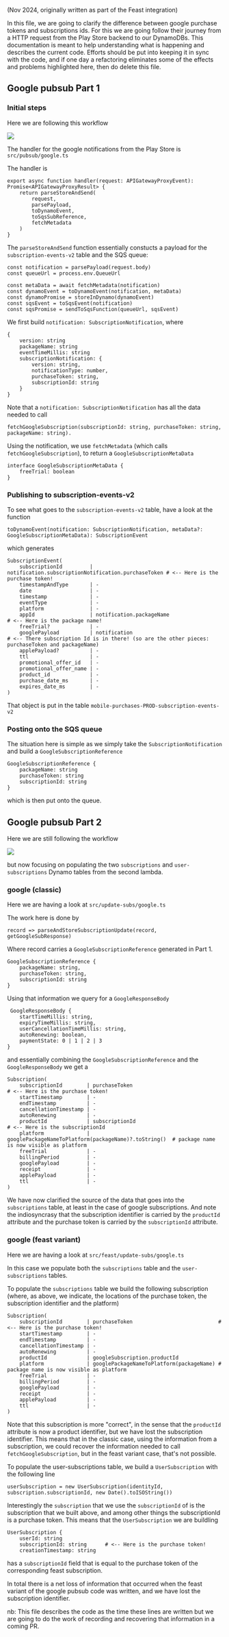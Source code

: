 (Nov 2024, originally written as part of the Feast integration)

In this file, we are going to clarify the difference between google purchase tokens and subscriptions ids. For this we are going follow their journey from a HTTP request from the Play Store backend to our DynamoDBs. This documentation is meant to help understanding what is happening and describes the current code. Efforts should be put into keeping it in sync with the code, and if one day a refactoring eliminates some of the effects and problems highlighted here, then do delete this file.

## Google pubsub Part 1

### Initial steps

Here we are following this workflow 

![](ARCHITECTURE-FILES/pubsub.png)

The handler for the google notifications from the Play Store is `src/pubsub/google.ts`

The handler is

```
export async function handler(request: APIGatewayProxyEvent): Promise<APIGatewayProxyResult> {
    return parseStoreAndSend(
        request,
        parsePayload,
        toDynamoEvent,
        toSqsSubReference,
        fetchMetadata
    )
}
```

The `parseStoreAndSend` function essentially constucts a payload for the `subscription-events-v2` table and the SQS queue:

```
const notification = parsePayload(request.body)
const queueUrl = process.env.QueueUrl

const metaData = await fetchMetadata(notification)
const dynamoEvent = toDynamoEvent(notification, metaData)
const dynamoPromise = storeInDynamo(dynamoEvent)
const sqsEvent = toSqsEvent(notification)
const sqsPromise = sendToSqsFunction(queueUrl, sqsEvent)
```

We first build `notification: SubscriptionNotification`, where 

```
{
    version: string
    packageName: string
    eventTimeMillis: string
    subscriptionNotification: {
        version: string,
        notificationType: number,
        purchaseToken: string,
        subscriptionId: string
    }
}
```

Note that a `notification: SubscriptionNotification` has all the data needed to call 

```
fetchGoogleSubscription(subscriptionId: string, purchaseToken: string, packageName: string).
```

Using the notification, we use `fetchMetadata` (which calls `fetchGoogleSubscription`), to return a `GoogleSubscriptionMetaData`

```
interface GoogleSubscriptionMetaData {
    freeTrial: boolean
}
```

### Publishing to subscription-events-v2

To see what goes to the `subscription-events-v2` table, have a look at the function

```
toDynamoEvent(notification: SubscriptionNotification, metaData?: GoogleSubscriptionMetaData): SubscriptionEvent
```

which generates

```
SubscriptionEvent(
    subscriptionId         | notification.subscriptionNotification.purchaseToken # <-- Here is the purchase token!
    timestampAndType       | -
    date                   | -
    timestamp              | -
    eventType              | -
    platform               | -
    appId                  | notification.packageName                            # <-- Here is the package name!
    freeTrial?             | -
    googlePayload          | notification                                        # <-- There subscription Id is in there! (so are the other pieces: purchaseToken and packageName)
    applePayload?          | -
    ttl                    | -
    promotional_offer_id   | -
    promotional_offer_name | -
    product_id             | -
    purchase_date_ms       | -
    expires_date_ms        | -
)
```

That object is put in the table `mobile-purchases-PROD-subscription-events-v2`

### Posting onto the SQS queue

The situation here is simple as we simply take the `SubscriptionNotification` and build a `GoogleSubscriptionReference` 

```
GoogleSubscriptionReference {
    packageName: string
    purchaseToken: string
    subscriptionId: string
}
```

which is then put onto the queue.

## Google pubsub Part 2

Here we are still following the workflow 

![](ARCHITECTURE-FILES/pubsub.png)

but now focusing on populating the two `subscriptions` and `user-subscriptions` Dynamo tables from the second lambda.

### google (classic)

Here we are having a look at `src/update-subs/google.ts`

The work here is done by 

```
record => parseAndStoreSubscriptionUpdate(record, getGoogleSubResponse)
```

Where record carries a `GoogleSubscriptionReference` generated in Part 1.

```
GoogleSubscriptionReference {
    packageName: string,
    purchaseToken: string,
    subscriptionId: string
}
```

Using that information we query for a `GoogleResponseBody`

```
 GoogleResponseBody {
    startTimeMillis: string,
    expiryTimeMillis: string,
    userCancellationTimeMillis: string,
    autoRenewing: boolean,
    paymentState: 0 | 1 | 2 | 3
}
```

and essentially combining the `GoogleSubscriptionReference` and the `GoogleResponseBody` we get a 

```
Subscription(
    subscriptionId        | purchaseToken                                         # <-- Here is the purchase token!
    startTimestamp        | -
    endTimestamp          | -
    cancellationTimestamp | -
    autoRenewing          | -
    productId             | subscriptionId                                        # <-- Here is the subscriptionId
    platform              | googlePackageNameToPlatform(packageName)?.toString()  # package name is now visible as platform
    freeTrial             | -
    billingPeriod         | -
    googlePayload         | -
    receipt               | -
    applePayload          | -
    ttl                   | -
)
```

We have now clarified the source of the data that goes into the `subscriptions` table, at least in the case of google subscriptions. And note the indiosyncrasy that the subscription identifier is carried by the `productId` attribute and the purchase token is carried by the `subscriptionId` attribute.

### google (feast variant)

Here we are having a look at `src/feast/update-subs/google.ts`

In this case we populate both the `subscriptions` table and the `user-subscriptions` tables.

To populate the `subscriptions` table we build the following subscription (where, as above, we indicate, the locations of the purchase token, the subscription identifier and the platform)

```
Subscription(
    subscriptionId        | purchaseToken                            # <-- Here is the purchase token!
    startTimestamp        | -
    endTimestamp          | -
    cancellationTimestamp | -
    autoRenewing          | -
    productId             | googleSubscription.productId
    platform              | googlePackageNameToPlatform(packageName) # package name is now visible as platform
    freeTrial             | -
    billingPeriod         | -
    googlePayload         | -
    receipt               | -
    applePayload          | -
    ttl                   | -
)
```

Note that this subscription is more "correct", in the sense that the `productId` attribute is now a product identifier, but we have lost the subscription identifier. This means that in the classic case, using the information from a subscription, we could recover the information needed to call `fetchGoogleSubscription`, but in the feast variant case, that's not possible.

To populate the user-subscriptions table, we build a `UserSubscription` with the following line

```
userSubscription = new UserSubscription(identityId, subscription.subscriptionId, new Date().toISOString())
```

Interestingly the `subscription` that we use the `subscriptionId` of is the subscription that we built above, and among other things the subscriptionId is a purchase token. This means that the `UserSubscription` we are buildling

```
UserSubscription {
    userId: string
    subscriptionId: string      # <-- Here is the purchase token!
    creationTimestamp: string
```

has a `subscriptionId` field that is equal to the purchase token of the corresponding feast subscription.

In total there is a net loss of information that occurred when the feast variant of the google pubsub code was written, and we have lost the subscription identifier.

nb: This file describes the code as the time these lines are written but we are going to do the work of recording and recovering that information in a coming PR.
